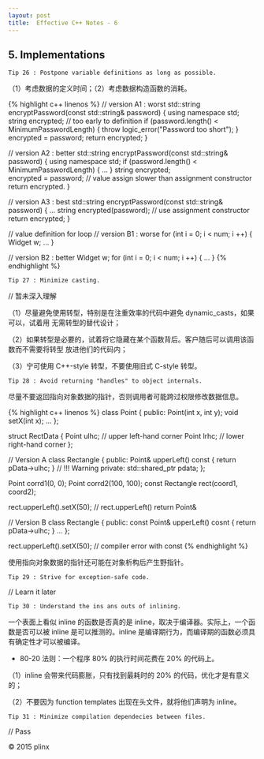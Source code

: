 ```yaml
---
layout:	post
title:	Effective C++ Notes - 6
---
```


## 5. Implementations ##

```
Tip 26 : Postpone variable definitions as long as possible.
```

（1）考虑数据的定义时间；（2）考虑数据构造函数的消耗。

{% highlight c++ linenos %}
// version A1 : worst
std::string encryptPassword(const std::string& password)
{
    using namespace std;
    string encrypted;       // too early to definition
    if (password.length() < MinimumPasswordLength) {
        throw logic_error("Password too short");
    }
    encrypted = password;
    return encrypted;
}

// version A2 : better
std::string encryptPassword(const std::string& password)
{
    using namespace std;
    if (password.length() < MinimumPasswordLength) { ... }
    string encrypted;       
    encrypted = password;   // value assign slower than assignment constructor
    return encrypted.
}

// version A3 : best
std::string encryptPassword(const std::string& password)
{
    ...
    string encrypted(password); // use assignment constructor
    return encrypted;
}

// value definition for loop
// version B1 : worse
for (int i = 0; i < num; i ++) {
    Widget w;
    ...
}

// version B2 : better
Widget w;
for (int i = 0; i < num; i ++) {
    ...
}
{% endhighlight %}

```
Tip 27 : Minimize casting.
```

// 暂未深入理解

（1）尽量避免使用转型，特别是在注重效率的代码中避免 dynamic_casts，如果可以，试着用
无需转型的替代设计；

（2）如果转型是必要的，试着将它隐藏在某个函数背后。客户随后可以调用该函数而不需要将转型
放进他们的代码内；

（3）宁可使用 C++-style 转型，不要使用旧式 C-style 转型。

```
Tip 28 : Avoid returning "handles" to object internals.
```

尽量不要返回指向对象数据的指针，否则调用者可能跨过权限修改数据信息。

{% highlight c++ linenos %}
class Point {
public:
    Point(int x, int y);
    void setX(int x);
    ...
};

struct RectData {
    Point ulhc;     // upper left-hand corner
    Point lrhc;     // lower right-hand corner
};

// Version A
class Rectangle {
public:
    Point& upperLeft() const { return pData->ulhc; }    // !!! Warning
private:
    std::shared_ptr<RectData> pdata;
};

Point corrd1(0, 0);
Point corrd2(100, 100);
const Rectangle rect(coord1, coord2);

rect.upperLeft().setX(50);  // rect.upperLeft() return Point&

// Version B
class Rectangle {
public:
    const Point& upperLeft() cosnt { return pData->ulhc; }
    ...
};

rect.upperLeft().setX(50);  // compiler error with const
{% endhighlight %}

使用指向对象数据的指针还可能在对象析构后产生野指针。

```
Tip 29 : Strive for exception-safe code.
```

// Learn it later

```
Tip 30 : Understand the ins ans outs of inlining.
```

一个表面上看似 inline 的函数是否真的是 inline，取决于编译器。实际上，一个函数是否可以被
inline 是可以推测的。inline 是编译期行为，而编译期的函数必须具有确定性才可以被编译。

- 80-20 法则：一个程序 80% 的执行时间花费在 20% 的代码上。

（1）inline 会带来代码膨胀，只有找到最耗时的 20% 的代码，优化才是有意义的；

（2）不要因为 function templates 出现在头文件，就将他们声明为 inline。

```
Tip 31 : Minimize compilation dependecies between files.
```

// Pass



&copy; 2015 plinx